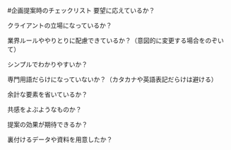 #企画提案時のチェックリスト
要望に応えているか？

クライアントの立場になっているか？

業界ルールややりとりに配慮できているか？（意図的に変更する場合をのぞいて）

シンプルでわかりやすいか？

専門用語だらけになっていないか？（カタカナや英語表記だらけは避ける）

余計な要素を省いているか？

共感をよぶようなものか？

提案の効果が期待できるか？

裏付けるデータや資料を用意したか？